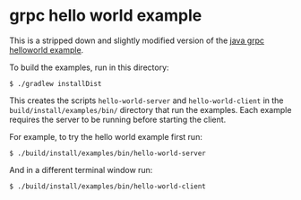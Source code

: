 grpc hello world example
==============================================

This is a stripped down and slightly modified version of the
[java grpc helloworld example](https://github.com/grpc/grpc-java/tree/master/examples).

To build the examples, run in this directory:

```
$ ./gradlew installDist
```

This creates the scripts `hello-world-server` and
`hello-world-client` in the
`build/install/examples/bin/` directory that run the examples. Each
example requires the server to be running before starting the client.

For example, to try the hello world example first run:

```
$ ./build/install/examples/bin/hello-world-server
```

And in a different terminal window run:

```
$ ./build/install/examples/bin/hello-world-client
```
